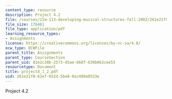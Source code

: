 ```yaml
---
content_type: resource
description: Project 4.2
file: /courses/21m-113-developing-musical-structures-fall-2002/261e21f062ef652d5be80ac400a0533e_project4_1_2.pdf
file_size: 176461
file_type: application/pdf
learning_resource_types:
- Assignments
license: https://creativecommons.org/licenses/by-nc-sa/4.0/
ocw_type: OCWFile
parent_title: Assignments
parent_type: CourseSection
parent_uid: 81e2c30b-2573-45ae-668f-639b862cee55
resourcetype: Document
title: project4_1_2.pdf
uid: 261e21f0-62ef-652d-5be8-0ac400a0533e
---
```

Project 4.2